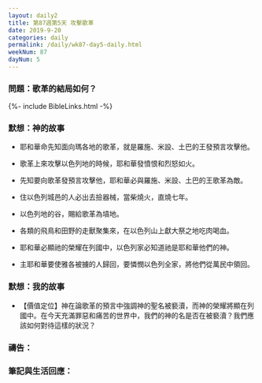 ```yaml
---
layout: daily2
title: 第87週第5天 攻擊歌革
date: 2019-9-20
categories: daily
permalink: /daily/wk87-day5-daily.html
weekNum: 87
dayNum: 5
---
```


### 問題：歌革的結局如何？

{%- include BibleLinks.html -%}

### 默想：神的故事
+ 耶和華命先知面向瑪各地的歌革，就是羅施、米設、土巴的王發預言攻擊他。

+ 歌革上來攻擊以色列地的時候，耶和華發憤恨和烈怒如火。

+ 先知要向歌革發預言攻擊他，耶和華必與羅施、米設、土巴的王歌革為敵。

+ 住以色列城邑的人必出去撿器械，當柴燒火，直燒七年。

+ 以色列地的谷，賜給歌革為墳地。

+ 各類的飛鳥和田野的走獸聚集來，在以色列山上獻大祭之地吃肉喝血。

+ 耶和華必顯祂的榮耀在列國中，以色列家必知道祂是耶和華他們的神。

+ 主耶和華要使雅各被擄的人歸回，要憐憫以色列全家，將他們從萬民中領回。


### 默想：我的故事
+ 【價值定位】神在論歌革的預言中強調神的聖名被褻瀆，而神的榮耀將顯在列國中。在今天充滿罪惡和痛苦的世界中，我們的神的名是否在被褻瀆？我們應該如何對待這樣的狀況？


### 禱告：

### 筆記與生活回應：


